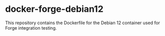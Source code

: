 # docker-forge-debian12
This repository contains the Dockerfile for the Debian 12 container used for Forge integration testing.
